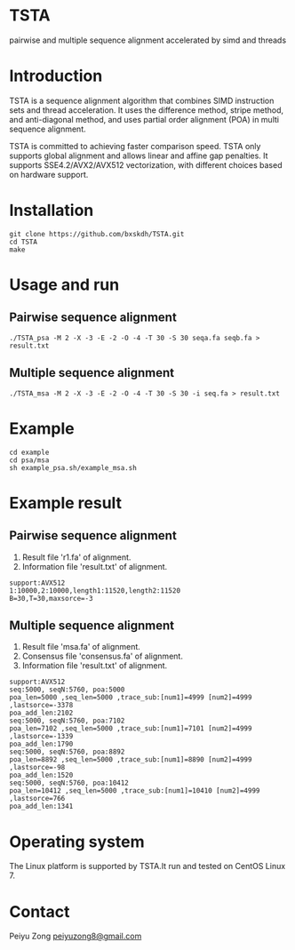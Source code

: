 # TSTA
pairwise and multiple sequence alignment accelerated by simd and threads
# Introduction
TSTA is a sequence alignment algorithm that combines SIMD instruction sets and thread acceleration. It uses the difference method, stripe method, and anti-diagonal method, and uses partial order alignment (POA) in multi sequence alignment.<br>

TSTA is committed to achieving faster comparison speed. TSTA only supports global alignment and allows linear and affine gap penalties. It supports SSE4.2/AVX2/AVX512 vectorization, with different choices based on hardware support.
# Installation
```
git clone https://github.com/bxskdh/TSTA.git
cd TSTA
make
```
# Usage and run
## Pairwise sequence alignment
`./TSTA_psa -M 2 -X -3 -E -2 -O -4 -T 30 -S 30 seqa.fa seqb.fa > result.txt`
## Multiple sequence alignment
`./TSTA_msa -M 2 -X -3 -E -2 -O -4 -T 30 -S 30 -i seq.fa > result.txt`
# Example
```
cd example
cd psa/msa
sh example_psa.sh/example_msa.sh
```
# Example result
## Pairwise sequence alignment
1. Result file 'r1.fa' of alignment.<br>
2. Information file 'result.txt' of alignment.
```
support:AVX512
1:10000,2:10000,length1:11520,length2:11520
B=30,T=30,maxsorce=-3
```
## Multiple sequence alignment
1. Result file 'msa.fa' of alignment.<br>
2. Consensus file 'consensus.fa' of alignment.<br>
3. Information file 'result.txt' of alignment.
```
support:AVX512
seq:5000, seqN:5760, poa:5000
poa_len=5000 ,seq_len=5000 ,trace_sub:[num1]=4999 [num2]=4999 ,lastsorce=-3378
poa_add_len:2102
seq:5000, seqN:5760, poa:7102
poa_len=7102 ,seq_len=5000 ,trace_sub:[num1]=7101 [num2]=4999 ,lastsorce=-1339
poa_add_len:1790
seq:5000, seqN:5760, poa:8892
poa_len=8892 ,seq_len=5000 ,trace_sub:[num1]=8890 [num2]=4999 ,lastsorce=-98
poa_add_len:1520
seq:5000, seqN:5760, poa:10412
poa_len=10412 ,seq_len=5000 ,trace_sub:[num1]=10410 [num2]=4999 ,lastsorce=766
poa_add_len:1341
```
# Operating system
The Linux platform is supported by TSTA.It run and tested on CentOS Linux 7.
# Contact
Peiyu Zong peiyuzong8@gmail.com
